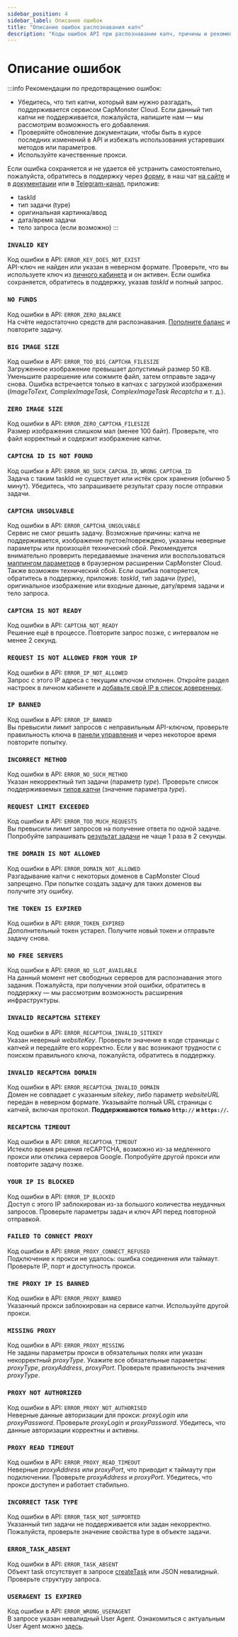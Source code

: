 ```yaml
---
sidebar_position: 4
sidebar_label: Описание ошибок
title: "Описание ошибок распознавания капч"
description: "Коды ошибок API при распознавании капч, причины и рекомендации по предотвращению ошибок при интеграции API для решения и обхода капч на сайте сервиса Capmonster Cloud!"
---
```


# Описание ошибок

:::info Рекомендации по предотвращению ошибок:
- Убедитесь, что тип капчи, который вам нужно разгадать, поддерживается сервисом CapMonster Cloud. Если данный тип капчи не поддерживается, пожалуйста, напишите нам — мы рассмотрим возможность его добавления.
- Проверяйте обновление документации, чтобы быть в курсе последних изменений в API и избежать использования устаревших методов или параметров.
- Используйте качественные прокси.

Если ошибка сохраняется и не удается её устранить самостоятельно, пожалуйста, обратитесь в поддержку через [форму](https://helpdesk.zennolab.com/conversation/new), в наш чат [на сайте](https://capmonster.cloud/) и в [документации](https://docs.capmonster.cloud/) или в [Telegram-канал](https://t.me/capmonstercloud), приложив:

- taskId
- тип задачи (type)
- оригинальная картинка/ввод
- дата/время задачи
- тело запроса (если возможно)
:::


### `INVALID KEY`
Код ошибки в API: `ERROR_KEY_DOES_NOT_EXIST` <br />
API-ключ не найден или указан в неверном формате. Проверьте, что вы используете ключ из [личного кабинета](https://dash.capmonster.cloud/) и он активен. Если ошибка сохраняется, обратитесь в поддержку, указав *taskId* и полный запрос.

### `NO FUNDS`
Код ошибки в API: `ERROR_ZERO_BALANCE` <br />
На счёте недостаточно средств для распознавания. [Пополните баланс](https://capmonster.cloud/SelectPaymentType) и повторите задачу.

### `BIG IMAGE SIZE`
Код ошибки в API: `ERROR_TOO_BIG_CAPTCHA_FILESIZE` <br />
Загруженное изображение превышает допустимый размер 50 KB. Уменьшите разрешение или сожмите файл, затем отправьте задачу снова. Ошибка встречается только в капчах с загрузкой изображения (*ImageToText, ComplexImageTask, ComplexImageTask Recaptcha* и т. д.).

### `ZERO IMAGE SIZE`
Код ошибки в API: `ERROR_ZERO_CAPTCHA_FILESIZE` <br />
Размер изображения слишком мал (менее 100 байт). Проверьте, что файл корректный и содержит изображение капчи.

### `CAPTCHA ID IS NOT FOUND`
Код ошибки в API: `ERROR_NO_SUCH_CAPCHA_ID`, `WRONG_CAPTCHA_ID` <br />
Задача с таким taskId не существует или истёк срок хранения (обычно 5 минут). Убедитесь, что запрашиваете результат сразу после отправки задачи.

### `CAPTCHA UNSOLVABLE`
Код ошибки в API: `ERROR_CAPTCHA_UNSOLVABLE` <br />
Сервис не смог решить задачу. Возможные причины: капча не поддерживается, изображение пустое/повреждено, указаны неверные параметры или произошёл технический сбой. Рекомендуется внимательно проверить передаваемые значения или воспользоваться [маппингом параметров](https://docs.capmonster.cloud/ru/docs/extension/extension-main#%D0%BC%D0%B0%D0%BF%D0%BF%D0%B8%D0%BD%D0%B3-%D0%BE%D1%82%D0%BE%D0%B1%D1%80%D0%B0%D0%B6%D0%B5%D0%BD%D0%B8%D0%B5-%D0%BF%D0%B0%D1%80%D0%B0%D0%BC%D0%B5%D1%82%D1%80%D0%BE%D0%B2-%D0%BA%D0%B0%D0%BF%D1%87) в браузерном расширении CapMonster Cloud. Также возможен технический сбой. Если ошибка повторяется, обратитесь в поддержку, приложив: *taskId*, тип задачи (*type*), оригинальное изображение или входные данные, дату/время задачи и тело запроса.

### `CAPTCHA IS NOT READY`
Код ошибки в API: `CAPTCHA_NOT_READY` <br />
Решение ещё в процессе. Повторите запрос позже, с интервалом не менее 2 секунд.

### `REQUEST IS NOT ALLOWED FROM YOUR IP`
Код ошибки в API: `ERROR_IP_NOT_ALLOWED` <br />
Запрос с этого IP адреса с текущим ключом отклонен. Откройте раздел настроек в личном кабинете и [добавьте свой IP в список доверенных](https://dash.capmonster.cloud/Account/Settings).

### `IP BANNED`
Код ошибки в API: `ERROR_IP_BANNED` <br />
Вы превысили лимит запросов с неправильным API-ключом, проверьте правильность ключа в [панели управления](https://dash.capmonster.cloud/) и через некоторое время повторите попытку.

### `INCORRECT METHOD`
Код ошибки в API: `ERROR_NO_SUCH_METHOD` <br />
Указан некорректный тип задачи (параметр *type*). Проверьте список поддерживаемых [типов капчи](https://docs.capmonster.cloud/ru/docs/captchas) (значение параметра *type*).

### `REQUEST LIMIT EXCEEDED`
Код ошибки в API: `ERROR_TOO_MUCH_REQUESTS` <br />
Вы превысили лимит запросов на получение ответа по одной задаче. Попробуйте запрашивать [результат задачи](./methods/get-task-result.md) не чаще 1 раза в 2 секунды.

### `THE DOMAIN IS NOT ALLOWED`
Код ошибки в API: `ERROR_DOMAIN_NOT_ALLOWED` <br />
Разгадывание капчи с некоторых доменов в CapMonster Cloud запрещено. При попытке создать задачу для таких доменов вы получите эту ошибку.

### `THE TOKEN IS EXPIRED`
Код ошибки в API: `ERROR_TOKEN_EXPIRED` <br />
Дополнительный токен устарел. Получите новый токен и отправьте задачу снова.

### `NO FREE SERVERS`
Код ошибки в API: `ERROR_NO_SLOT_AVAILABLE` <br />
На данный момент нет свободных серверов для распознавания этого задания. Пожалуйста, при получении этой ошибки, обратитесь в поддержку — мы рассмотрим возможность расширения инфраструктуры.

### `INVALID RECAPTCHA SITEKEY`
Код ошибки в API: `ERROR_RECAPTCHA_INVALID_SITEKEY` <br />
Указан неверный *websiteKey*. Проверьте значение в коде страницы с капчей и передайте его корректно. Если у вас возникают трудности с поиском правильного ключа, пожалуйста, обратитесь в поддержку.

### `INVALID RECAPTCHA DOMAIN`
Код ошибки в API: `ERROR_RECAPTCHA_INVALID_DOMAIN` <br />
Домен не совпадает с указанным *sitekey*, либо параметр *websiteURL* передан в неверном формате. Указывайте полный URL страницы с капчей, включая протокол. **Поддерживаются только `http://` и `https://`.**

### `RECAPTCHA TIMEOUT`
Код ошибки в API: `ERROR_RECAPTCHA_TIMEOUT` <br />
Истекло время решения reCAPTCHA, возможно из-за медленного прокси или отклика серверов Google. Попробуйте другой прокси или повторите задачу позже.

### `YOUR IP IS BLOCKED`
Код ошибки в API: `ERROR_IP_BLOCKED` <br />
Доступ с этого IP заблокирован из-за большого количества неудачных запросов. Проверьте параметры задач и ключ API перед повторной отправкой.

### `FAILED TO CONNECT PROXY`
Код ошибки в API: `ERROR_PROXY_CONNECT_REFUSED` <br />
Подключение к прокси не удалось: ошибка соединения или таймаут. Проверьте IP, порт и доступность прокси.

### `THE PROXY IP IS BANNED`
Код ошибки в API: `ERROR_PROXY_BANNED` <br />
Указанный прокси заблокирован на сервисе капчи. Используйте другой прокси.

### `MISSING PROXY`
Код ошибки в API: `ERROR_PROXY_MISSING`<br />
Не заданы параметры прокси в обязательных полях или указан некорректный *proxyType*. Укажите все обязательные параметры: *proxyType*, *proxyAddress*, *proxyPort*. Проверьте правильность значения *proxyType*.

### `PROXY NOT AUTHORIZED`
Код ошибки в API: `ERROR_PROXY_NOT_AUTHORISED`<br />
Неверные данные авторизации для прокси: *proxyLogin* или *proxyPassword*. Проверьте *proxyLogin* и *proxyPassword*. Убедитесь, что данные авторизации корректны и активны.

### `PROXY READ TIMEOUT`
Код ошибки в API: `ERROR_PROXY_READ_TIMEOUT`<br />
Неверные *proxyAddress* или *proxyPort*, что приводит к таймауту при подключении. Проверьте *proxyAddress* и *proxyPort*. Убедитесь, что прокси доступен и работает стабильно.

### `INCORRECT TASK TYPE`
Код ошибки в API: `ERROR_TASK_NOT_SUPPORTED` <br />
Указанный тип задачи не поддерживается или задан некорректно. Пожалуйста, проверьте значение свойства type в объекте задачи.

### `ERROR_TASK_ABSENT`
Код ошибки в API: `ERROR_TASK_ABSENT` <br />
Объект task отсутствует в запросе [createTask](./methods/create-task.md) или JSON невалидный. Проверьте структуру запроса.

### `USERAGENT IS EXPIRED`
Код ошибки в API: `ERROR_WRONG_USERAGENT`<br />
В запросе указан невалидный User Agent. Ознакомиться с актуальным User Agent можно [здесь](https://capmonster.cloud/api/useragent/actual).
